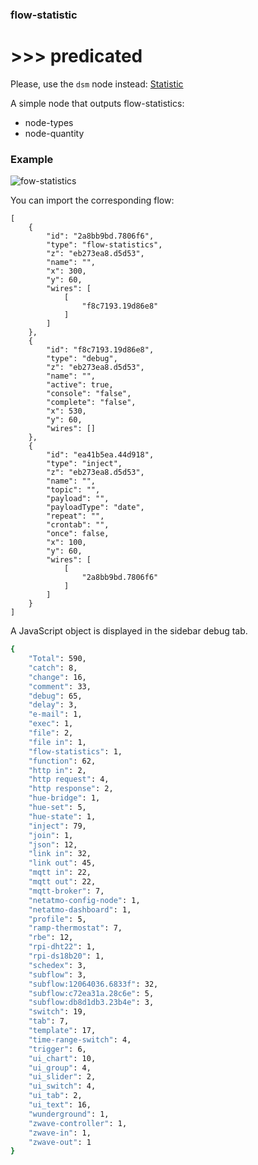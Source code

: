 ### flow-statistic

# >>> predicated

Please, use the `dsm` node instead: [Statistic](https://github.com/cflurin/node-red-contrib-dsm/wiki/Statistic)

A simple node that outputs flow-statistics:

* node-types
* node-quantity

###  Example

![fow-statistics](https://user-images.githubusercontent.com/5056710/29739495-b004a160-8a3f-11e7-9cd2-3fbfc1ff942d.jpeg)

You can import the corresponding flow:
```
[
    {
        "id": "2a8bb9bd.7806f6",
        "type": "flow-statistics",
        "z": "eb273ea8.d5d53",
        "name": "",
        "x": 300,
        "y": 60,
        "wires": [
            [
                "f8c7193.19d86e8"
            ]
        ]
    },
    {
        "id": "f8c7193.19d86e8",
        "type": "debug",
        "z": "eb273ea8.d5d53",
        "name": "",
        "active": true,
        "console": "false",
        "complete": "false",
        "x": 530,
        "y": 60,
        "wires": []
    },
    {
        "id": "ea41b5ea.44d918",
        "type": "inject",
        "z": "eb273ea8.d5d53",
        "name": "",
        "topic": "",
        "payload": "",
        "payloadType": "date",
        "repeat": "",
        "crontab": "",
        "once": false,
        "x": 100,
        "y": 60,
        "wires": [
            [
                "2a8bb9bd.7806f6"
            ]
        ]
    }
]
```
A JavaScript object is displayed in the sidebar debug tab.

```sh
{
	"Total": 590,
	"catch": 8,
	"change": 16,
	"comment": 33,
	"debug": 65,
	"delay": 3,
	"e-mail": 1,
	"exec": 1,
	"file": 2,
	"file in": 1,
	"flow-statistics": 1,
	"function": 62,
	"http in": 2,
	"http request": 4,
	"http response": 2,
	"hue-bridge": 1,
	"hue-set": 5,
	"hue-state": 1,
	"inject": 79,
	"join": 1,
	"json": 12,
	"link in": 32,
	"link out": 45,
	"mqtt in": 22,
	"mqtt out": 22,
	"mqtt-broker": 7,
	"netatmo-config-node": 1,
	"netatmo-dashboard": 1,
	"profile": 5,
	"ramp-thermostat": 7,
	"rbe": 12,
	"rpi-dht22": 1,
	"rpi-ds18b20": 1,
	"schedex": 3,
	"subflow": 3,
	"subflow:12064036.6833f": 32,
	"subflow:c72ea31a.28c6e": 5,
	"subflow:db8d1db3.23b4e": 3,
	"switch": 19,
	"tab": 7,
	"template": 17,
	"time-range-switch": 4,
	"trigger": 6,
	"ui_chart": 10,
	"ui_group": 4,
	"ui_slider": 2,
	"ui_switch": 4,
	"ui_tab": 2,
	"ui_text": 16,
	"wunderground": 1,
	"zwave-controller": 1,
	"zwave-in": 1,
	"zwave-out": 1
}
```
